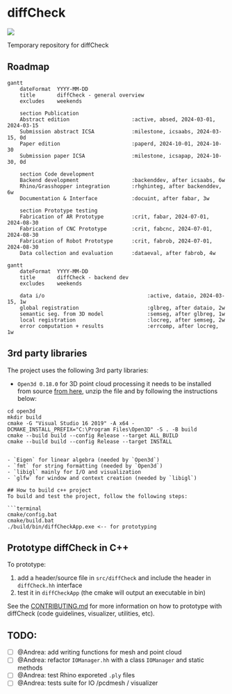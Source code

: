 # diffCheck
<p align="left">
    <img src="https://github.com/diffCheckOrg/diffCheck/actions/workflows/win-build.yml/badge.svg">
</p>

Temporary repository for diffCheck

## Roadmap

```mermaid
gantt
    dateFormat  YYYY-MM-DD
    title       diffCheck - general overview
    excludes    weekends

    section Publication
    Abstract edition                    :active, absed, 2024-03-01, 2024-03-15
    Submission abstract ICSA            :milestone, icsaabs, 2024-03-15, 0d
    Paper edition                       :paperd, 2024-10-01, 2024-10-30
    Submission paper ICSA               :milestone, icsapap, 2024-10-30, 0d

    section Code development
    Backend development                 :backenddev, after icsaabs, 6w
    Rhino/Grasshopper integration       :rhghinteg, after backenddev, 6w
    Documentation & Interface           :docuint, after fabar, 3w

    section Prototype testing
    Fabrication of AR Prototype         :crit, fabar, 2024-07-01, 2024-08-30
    Fabrication of CNC Prototype        :crit, fabcnc, 2024-07-01, 2024-08-30
    Fabrication of Robot Prototype      :crit, fabrob, 2024-07-01, 2024-08-30
    Data collection and evaluation      :dataeval, after fabrob, 4w
```

```mermaid
gantt
    dateFormat  YYYY-MM-DD
    title       diffCheck - backend dev
    excludes    weekends

    data i/o                                 :active, dataio, 2024-03-15, 1w
    global registration                      :glbreg, after dataio, 2w
    semantic seg. from 3D model              :semseg, after glbreg, 1w
    local registration                       :locreg, after semseg, 2w
    error computation + results              :errcomp, after locreg, 1w
```

## 3rd party libraries

The project uses the following 3rd party libraries:
- `Open3d 0.18.0` for 3D point cloud processing it needs to be installed from source [from here](https://github.com/isl-org/Open3D/releases/download/v0.18.0/open3d-devel-windows-amd64-0.18.0.zip), unzip the file and by following the instructions below:
```terminal
cd open3d
mkdir build
cmake -G "Visual Studio 16 2019" -A x64 -DCMAKE_INSTALL_PREFIX="C:\Program Files\Open3D" -S . -B build
cmake --build build --config Release --target ALL_BUILD
cmake --build build --config Release --target INSTALL


- `Eigen` for linear algebra (needed by `Open3d`)
- `fmt` for string formatting (needed by `Open3d`)
- `libigl` mainly for I/O and visualization
- `glfw` for window and context creation (needed by `libigl`)

## How to build c++ project
To build and test the project, follow the following steps:

```terminal
cmake/config.bat
cmake/build.bat
./build/bin/diffCheckApp.exe <-- for prototyping
```

## Prototype diffCheck in C++
To prototype:
1) add a header/source file in `src/diffCheck` and include the header in `diffCheck.hh` interface
1) test it in `diffCheckApp` (the cmake will output an executable in bin)

See the [CONTRIBUTING.md](https://github.com/diffCheckOrg/diffCheck/blob/main/CONTRIBUTING.md) for more information on how to prototype with diffCheck (code guidelines, visualizer, utilities, etc).


## TODO:
- [ ] @Andrea: add writing functions for mesh and point cloud
- [ ] @Andrea: refactor `IOManager.hh` with a class `IOManager` and static methods
- [ ] @Andrea: test Rhino exporeted `.ply` files
- [ ] @Andrea: tests suite for IO /pcdmesh / visualizer
